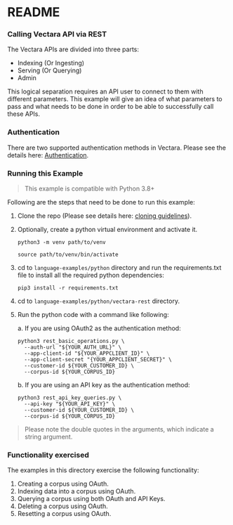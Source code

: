# README #

### Calling Vectara API via REST ###

The Vectara APIs are divided into three parts:

* Indexing (Or Ingesting)
* Serving (Or Querying)
* Admin

This logical separation requires an API user to connect to them with different parameters.
This example will give an idea of what parameters to pass and what needs to be done in order to be able to successfully call these APIs.

### Authentication

There are two supported authentication methods in Vectara. 
Please see the details here: [Authentication](../../../README.md).

### Running this Example
> This example is compatible with Python 3.8+

Following are the steps that need to be done to run this example:

1. Clone the repo (Please see details here: [cloning guidelines](../../../README.md)).
2. Optionally, create a python virtual environment and activate it.

    `python3 -m venv path/to/venv`

    `source path/to/venv/bin/activate`

3. cd to `language-examples/python` directory and run the requirements.txt file to install all the required python dependencies:

    `pip3 install -r requirements.txt`

4. cd to `language-examples/python/vectara-rest` directory.
5. Run the python code with a command like following:

    a. If you are using OAuth2 as the authentication method:

      ```shell
      python3 rest_basic_operations.py \
        --auth-url "${YOUR_AUTH_URL}" \
        --app-client-id "${YOUR_APPCLIENT_ID}" \
        --app-client-secret "{YOUR_APPCLIENT_SECRET}" \
        --customer-id ${YOUR_CUSTOMER_ID} \
        --corpus-id ${YOUR_CORPUS_ID}
      ```

    b. If you are using an API key as the authentication method:

      ```shell
      python3 rest_api_key_queries.py \
        --api-key "${YOUR_API_KEY}" \
        --customer-id ${YOUR_CUSTOMER_ID} \
        --corpus-id ${YOUR_CORPUS_ID}
      ```

> Please note the double quotes in the arguments, which indicate a string argument.

### Functionality exercised

The examples in this directory exercise the following functionality:

1. Creating a corpus using OAuth.
2. Indexing data into a corpus using OAuth.
3. Querying a corpus using both OAuth and API Keys.
4. Deleting a corpus using OAuth.
5. Resetting a corpus using OAuth.